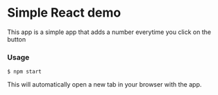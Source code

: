 # Simple React demo

This app is a simple app that adds a number everytime you click on the button

### Usage

```
$ npm start
```

This will automatically open a new tab in your browser with the app.
